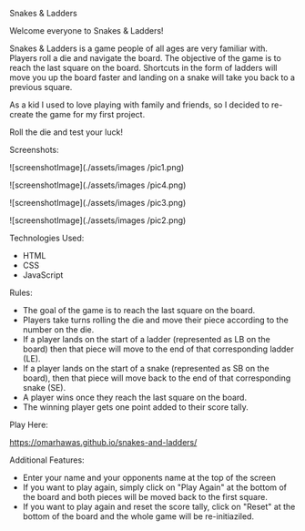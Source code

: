 Snakes & Ladders

Welcome everyone to Snakes & Ladders!

Snakes & Ladders is a game people of all ages are very familiar with. Players roll a die and navigate the board. The objective of the game is to reach the last square on the board. Shortcuts in the form of ladders will move you up the board faster and landing on a snake will take you back to a previous square.

As a kid I used to love playing with family and friends, so I decided to re-create the game for my first project.

Roll the die and test your luck!

Screenshots:

![screenshotImage](./assets/images
/pic1.png)

![screenshotImage](./assets/images
/pic4.png)

![screenshotImage](./assets/images
/pic3.png)

![screenshotImage](./assets/images
/pic2.png)

Technologies Used:

- HTML
- CSS
- JavaScript

Rules:

- The goal of the game is to reach the last square on the board.
- Players take turns rolling the die and move their piece according to the number on the die.
- If a player lands on the start of a ladder (represented as LB on the board) then that piece will move to the end of that corresponding ladder (LE).
- If a player lands on the start of a snake (represented as SB on the board), then that piece will move back to the end of that corresponding snake (SE).
- A player wins once they reach the last square on the board.
- The winning player gets one point added to their score tally.

Play Here:

https://omarhawas.github.io/snakes-and-ladders/

Additional Features:

- Enter your name and your opponents name at the top of the screen
- If you want to play again, simply click on "Play Again" at the bottom of the board and both pieces will be moved back to the first square.
- If you want to play again and reset the score tally, click on "Reset" at the bottom of the board and the whole game will be re-initiaziled.
